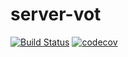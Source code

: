 # server-vot
[![Build Status](https://travis-ci.org/VendingOnTime/server-vot.svg?branch=master)](https://travis-ci.org/VendingOnTime/server-vot) [![codecov](https://codecov.io/gh/VendingOnTime/server-vot/branch/master/graph/badge.svg)](https://codecov.io/gh/VendingOnTime/server-vot)